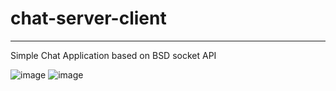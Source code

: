 # chat-server-client
------
Simple Chat Application based on BSD socket API

![image](https://user-images.githubusercontent.com/66663237/166427332-201893ce-d989-4566-b753-7a963b53533f.png)
![image](https://user-images.githubusercontent.com/66663237/166427344-53b4d4ae-7f55-4f57-952d-57105f698227.png)

